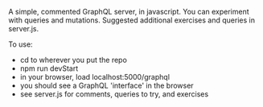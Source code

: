 A simple, commented GraphQL server, in javascript. You can experiment with queries and mutations. Suggested additional exercises and queries in server.js.

To use:

- cd to wherever you put the repo
- npm run devStart
- in your browser, load localhost:5000/graphql
- you should see a GraphQL 'interface' in the browser
- see server.js for comments, queries to try, and exercises